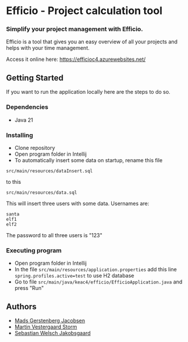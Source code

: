 # Efficio - Project calculation tool

### Simplify your project management with Efficio.

Efficio is a tool that gives you an easy overview of all your projects and helps with your time management.

Access it online here: https://efficioc4.azurewebsites.net/

## Getting Started
If you want to run the application locally here are the steps to do so.

### Dependencies

* Java 21

### Installing

* Clone repository
* Open program folder in Intellij
* To automatically insert some data on startup, rename this file
```
src/main/resources/dataInsert.sql
```
to this
```
src/main/resources/data.sql
```
This will insert three users with some data. Usernames are:
```
santa
elf1
elf2
```
The password to all three users is "123"

### Executing program

* Open program folder in Intellij
* In the file `src/main/resources/application.properties` add this line `spring.profiles.active=test` to use H2 database
* Go to file `src/main/java/keac4/efficio/EfficioApplication.java` and press "Run"

## Authors

- [Mads Gerstenberg Jacobsen](https://github.com/SkynetHD)
- [Martin Vestergaard Storm](https://github.com/MartinVStorm)
- [Sebastian Welsch Jakobsgaard](https://github.com/sebwelsch)
